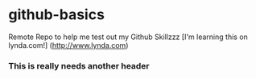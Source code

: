 # github-basics
Remote Repo to help me test out my Github Skillzzz
[I'm learning this on lynda.com!] (http://www.lynda.com)
### This is really needs another header
